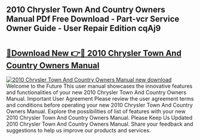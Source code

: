 ## 2010 Chrysler Town And Country Owners Manual PDf Free Download - Part-vcr Service Owner Guide - User Repair Edition cqAj9

# <h2><a href="http://bc23227.oget.top/?id=2010+Chrysler+Town+And+Country+Owners+Manual">🔗Download New 👉🔴 2010 Chrysler Town And Country Owners Manual</a></h2>

[![2010 Chrysler Town And Country Owners Manual new download](https://i.imgur.com/5g1atiW.png)](http://bc23227.oget.top/?id=2010+Chrysler+Town+And+Country+Owners+Manual)
Welcome to the Future This user manual showcases the innovative features and functionalities of your new 2010 Chrysler Town And Country Owners Manual. Important User Agreement Please review the user agreement terms and conditions before operating your new 2010 Chrysler Town And Country Owners Manual. Explore the possibilities of list of features with your new 2010 Chrysler Town And Country Owners Manual. Please Keep Us Updated 2010 Chrysler Town And Country Owners Manual. Share your feedback and suggestions to help us improve our products and services.
